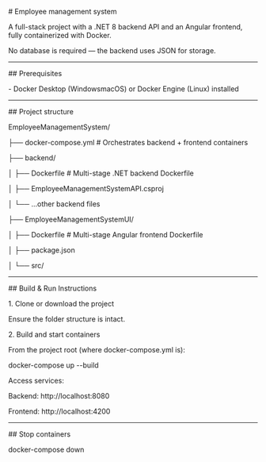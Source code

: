 \# Employee management system



A full-stack project with a .NET 8 backend API and an Angular frontend, fully containerized with Docker.  

No database is required — the backend uses JSON for storage.



---



\## Prerequisites



\- Docker Desktop (WindowsmacOS) or Docker Engine (Linux) installed  



---



\## Project structure 



EmployeeManagementSystem/

├── docker-compose.yml        # Orchestrates backend + frontend containers

├── backend/

│   ├── Dockerfile            # Multi-stage .NET backend Dockerfile

│   ├── EmployeeManagementSystemAPI.csproj

│   └── ...other backend files

├── EmployeeManagementSystemUI/

│   ├── Dockerfile            # Multi-stage Angular frontend Dockerfile

│   ├── package.json

│   └── src/



---



\## Build \& Run Instructions



1\. Clone or download the project



Ensure the folder structure is intact.



2\. Build and start containers



From the project root (where docker-compose.yml is):

docker-compose up --build



Access services:



Backend: http://localhost:8080

Frontend: http://localhost:4200



---



\## Stop containers

docker-compose down



